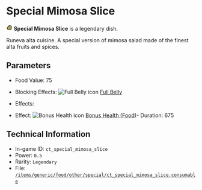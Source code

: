 # Special Mimosa Slice

<img src="https://raw.githubusercontent.com/Ceterai/Enternia/main/items/generic/food/other/special/ct_special_mimosa_slice.png" alt="Special Mimosa Slice icon" loading="lazy" height="16px" width="auto" /> **Special Mimosa Slice** is a legendary dish.

Runeva alta cuisine. A special version of mimosa salad made of the finest alta fruits and spices.

## Parameters

- Food Value: 75
- Blocking Effects: <img src="https://starbounder.org/mediawiki/images/6/60/Status_Well_Fed.png" alt="Full Belly icon" loading="lazy" height="16px" width="16px" /> [Full Belly](https://starbounder.org/Full_Belly)
- Effects: 

- Effect: <img src="https://starbounder.org/mediawiki/images/thumb/1/16/Status_Health_Boost.png/48px-Status_Health_Boost.png" alt="Bonus Health icon" loading="lazy" height="16px" width="16px" /> [Bonus Health (Food)](https://starbounder.org/Status_Effects#Stat_Boosts)- Duration: 675

## Technical Information

- In-game ID: `ct_special_mimosa_slice`
- Power: `0.5`
- Rarity: `Legendary`
- File: [`/items/generic/food/other/special/ct_special_mimosa_slice.consumable`](https://github.com/Ceterai/Enternia/blob/main/items/generic/food/other/special/ct_special_mimosa_slice.consumable)
